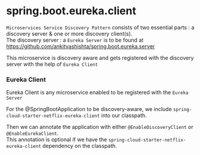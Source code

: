 # spring.boot.eureka.client

`Microservices Service Discovery Pattern` consists of two essential parts : a discovery server & one or more discovery client(s).<br>
The discovery server : a `Eureka Server` is to be found at https://github.com/ankitvashishta/spring.boot.eureka.server

This microservice is discovery aware and gets registered with the discovery server with the help of `Eureka Client`

### Eureka Client
Eureka Client is any microservice enabled to be registered with the `Eureka Server`

For the @SpringBootApplication to be discovery-aware, we include `spring-cloud-starter-netflix-eureka-client` into our classpath.

Then we can annotate the application with either `@EnableDiscoveryClient` or `@EnableEurekaClient`.<br>
This annotation is optional if we have the `spring-cloud-starter-netflix-eureka-client` dependency on the classpath.
